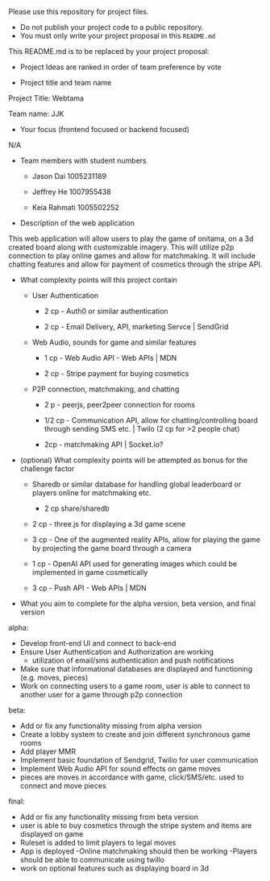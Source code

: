 Please use this repository for project files.

- Do not publish your project code to a public repository.
- You must only write your project proposal in this `README.md`

This README.md is to be replaced by your project proposal:
- Project Ideas are ranked in order of team preference by vote

- Project title and team name

Project Title: Webtama

Team name: JJK

- Your focus (frontend focused or backend focused)

N/A

- Team members with student numbers

  - Jason Dai 1005231189

  - Jeffrey He 1007955438

  - Keia Rahmati 1005502252

- Description of the web application

This web application will allow users to play the game of onitama, on a 3d created board along with customizable imagery. This will utilize p2p connection to play online games and allow for matchmaking. It will include chatting features and allow for payment of cosmetics through the stripe API.


- What complexity points will this project contain

  - User Authentication

    - 2 cp - Auth0 or similar authentication
    
    - 2 cp - Email Delivery, API, marketing Servce | SendGrid

  - Web Audio, sounds for game and similar features

    - 1 cp - Web Audio API - Web APIs | MDN
    
    - 2 cp - Stripe payment for buying cosmetics
    
  
  - P2P connection, matchmaking, and chatting
  
    - 2 p - peerjs, peer2peer connection for rooms
    
    - 1/2 cp - Communication API, allow for chatting/controlling board through sending SMS etc. | Twilo (2 cp for >2 people chat)
    
    - 2cp - matchmaking API | Socket.io?


- (optional) What complexity points will be attempted as bonus for the challenge factor

  - Sharedb or similar database for handling global leaderboard or players online for matchmaking etc.

    - 2 cp share/sharedb

  - 2 cp - three.js for displaying a 3d game scene
  
  - 3 cp - One of the augmented reality APIs, allow for playing the game by projecting the game board through a camera

  - 1 cp - OpenAI API used for generating images which could be implemented in game cosmetically

  - 3 cp - Push API - Web APIs | MDN
  
  

- What you aim to complete for the alpha version, beta version, and final version

alpha:
  - Develop front-end UI and connect to back-end
  - Ensure User Authentication and Authorization are working
    - utilization of email/sms authentication and push notifications
  - Make sure that informational databases are displayed and functioning (e.g. moves, pieces)
  - Work on connecting users to a game room, user is able to connect to another user for a game through p2p connection
  
beta:
  - Add or fix any functionality missing from alpha version
  - Create a lobby system to create and join different synchronous game rooms
  - Add player MMR
  - Implement basic foundation of Sendgrid, Twilio for user communication
  - Implement Web Audio API for sound effects on game moves
  - pieces are moves in accordance with game, click/SMS/etc. used to connect and move pieces
  
final:
  - Add or fix any functionality missing from beta version
  - user is able to buy cosmetics through the stripe system and items are displayed on game
  - Ruleset is added to limit players to legal moves
  - App is deployed
    -Online matchmaking should then be working
    -Players should be able to communicate using twillo
  - work on optional features such as displaying board in 3d
